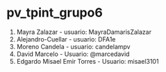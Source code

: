 # pv_tpint_grupo6

1. Mayra Zalazar - usuario: MayraDamarisZalazar  
2. Alejandro-Cuellar - usuario: DFA1e  
3. Moreno Candela - usuario: candelampv  
4. David Marcelo - Usuario: @marcedavid
5. Edgardo Misael Emir Torres - Usuario: misael3101